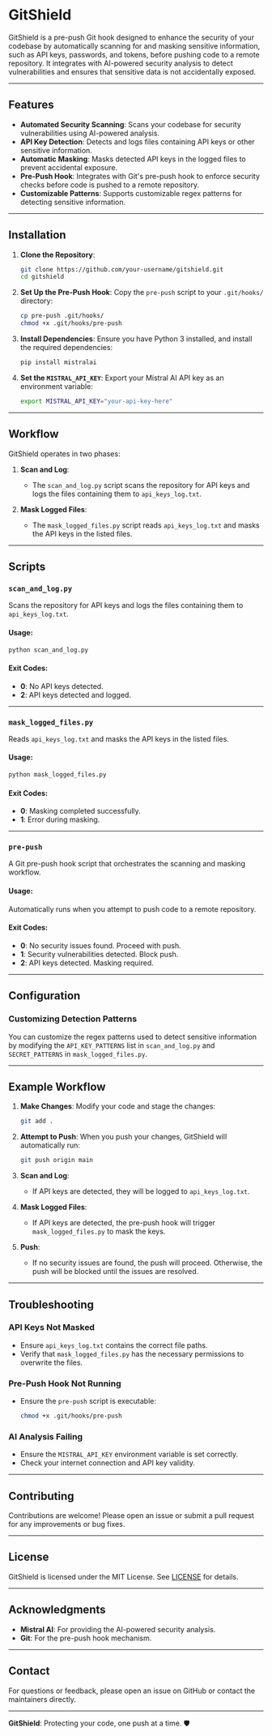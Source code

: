 # GitShield

GitShield is a pre-push Git hook designed to enhance the security of your codebase by automatically scanning for and masking sensitive information, such as API keys, passwords, and tokens, before pushing code to a remote repository. It integrates with AI-powered security analysis to detect vulnerabilities and ensures that sensitive data is not accidentally exposed.

---

## Features

- **Automated Security Scanning**: Scans your codebase for security vulnerabilities using AI-powered analysis.
- **API Key Detection**: Detects and logs files containing API keys or other sensitive information.
- **Automatic Masking**: Masks detected API keys in the logged files to prevent accidental exposure.
- **Pre-Push Hook**: Integrates with Git's pre-push hook to enforce security checks before code is pushed to a remote repository.
- **Customizable Patterns**: Supports customizable regex patterns for detecting sensitive information.

---

## Installation

1. **Clone the Repository**:
   ```bash
   git clone https://github.com/your-username/gitshield.git
   cd gitshield
   ```

2. **Set Up the Pre-Push Hook**:
   Copy the `pre-push` script to your `.git/hooks/` directory:
   ```bash
   cp pre-push .git/hooks/
   chmod +x .git/hooks/pre-push
   ```

3. **Install Dependencies**:
   Ensure you have Python 3 installed, and install the required dependencies:
   ```bash
   pip install mistralai
   ```

4. **Set the `MISTRAL_API_KEY`**:
   Export your Mistral AI API key as an environment variable:
   ```bash
   export MISTRAL_API_KEY="your-api-key-here"
   ```

---

## Workflow

GitShield operates in two phases:

1. **Scan and Log**:
   - The `scan_and_log.py` script scans the repository for API keys and logs the files containing them to `api_keys_log.txt`.

2. **Mask Logged Files**:
   - The `mask_logged_files.py` script reads `api_keys_log.txt` and masks the API keys in the listed files.

---

## Scripts

### `scan_and_log.py`
Scans the repository for API keys and logs the files containing them to `api_keys_log.txt`.

#### Usage:
```bash
python scan_and_log.py
```

#### Exit Codes:
- **0**: No API keys detected.
- **2**: API keys detected and logged.

---

### `mask_logged_files.py`
Reads `api_keys_log.txt` and masks the API keys in the listed files.

#### Usage:
```bash
python mask_logged_files.py
```

#### Exit Codes:
- **0**: Masking completed successfully.
- **1**: Error during masking.

---

### `pre-push`
A Git pre-push hook script that orchestrates the scanning and masking workflow.

#### Usage:
Automatically runs when you attempt to push code to a remote repository.

#### Exit Codes:
- **0**: No security issues found. Proceed with push.
- **1**: Security vulnerabilities detected. Block push.
- **2**: API keys detected. Masking required.

---

## Configuration

### Customizing Detection Patterns
You can customize the regex patterns used to detect sensitive information by modifying the `API_KEY_PATTERNS` list in `scan_and_log.py` and `SECRET_PATTERNS` in `mask_logged_files.py`.

---

## Example Workflow

1. **Make Changes**:
   Modify your code and stage the changes:
   ```bash
   git add .
   ```

2. **Attempt to Push**:
   When you push your changes, GitShield will automatically run:
   ```bash
   git push origin main
   ```

3. **Scan and Log**:
   - If API keys are detected, they will be logged to `api_keys_log.txt`.

4. **Mask Logged Files**:
   - If API keys are detected, the pre-push hook will trigger `mask_logged_files.py` to mask the keys.

5. **Push**:
   - If no security issues are found, the push will proceed. Otherwise, the push will be blocked until the issues are resolved.

---

## Troubleshooting

### API Keys Not Masked
- Ensure `api_keys_log.txt` contains the correct file paths.
- Verify that `mask_logged_files.py` has the necessary permissions to overwrite the files.

### Pre-Push Hook Not Running
- Ensure the `pre-push` script is executable:
  ```bash
  chmod +x .git/hooks/pre-push
  ```

### AI Analysis Failing
- Ensure the `MISTRAL_API_KEY` environment variable is set correctly.
- Check your internet connection and API key validity.

---

## Contributing

Contributions are welcome! Please open an issue or submit a pull request for any improvements or bug fixes.

---

## License

GitShield is licensed under the MIT License. See [LICENSE](LICENSE) for details.

---

## Acknowledgments

- **Mistral AI**: For providing the AI-powered security analysis.
- **Git**: For the pre-push hook mechanism.

---

## Contact

For questions or feedback, please open an issue on GitHub or contact the maintainers directly.

---

**GitShield**: Protecting your code, one push at a time. 🛡️